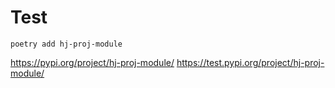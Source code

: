 # Test
```
poetry add hj-proj-module
```

https://pypi.org/project/hj-proj-module/
https://test.pypi.org/project/hj-proj-module/